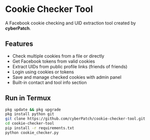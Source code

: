 # Cookie Checker Tool

A Facebook cookie checking and UID extraction tool created by **cyberPatch**.

## Features

- Check multiple cookies from a file or directly
- Get Facebook tokens from valid cookies
- Extract UIDs from public profile links (friends of friends)
- Login using cookies or tokens
- Save and manage checked cookies with admin panel
- Built-in contact and tool info section

## Run in Termux

```bash
pkg update && pkg upgrade
pkg install python git
git clone https://github.com/cyberPatch/cookie-checker-tool.git
cd cookie-checker-tool
pip install -r requirements.txt
python cookie_checker.py
```
